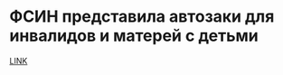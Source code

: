 # ФСИН представила автозаки для инвалидов и матерей с детьми 



[LINK](https://varlamov.ru/3394624.html)